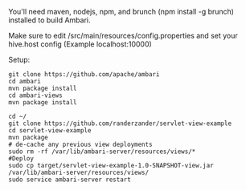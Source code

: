 You'll need maven, nodejs, npm, and brunch (npm install -g brunch) installed to build Ambari.

Make sure to edit /src/main/resources/config.properties and set your hive.host config (Example localhost:10000)

Setup:
```
git clone https://github.com/apache/ambari
cd ambari
mvn package install
cd ambari-views
mvn package install

cd ~/
git clone https://github.com/randerzander/servlet-view-example
cd servlet-view-example
mvn package
# de-cache any previous view deployments
sudo rm -rf /var/lib/ambari-server/resources/views/* 
#Deploy
sudo cp target/servlet-view-example-1.0-SNAPSHOT-view.jar /var/lib/ambari-server/resources/views/
sudo service ambari-server restart
